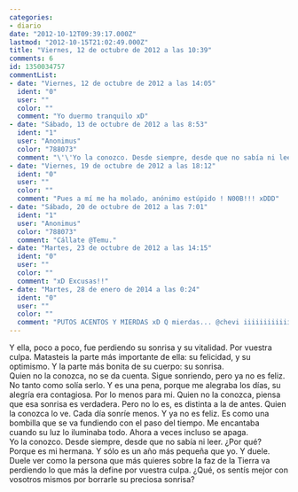 ```yaml
---
categories:
- diario
date: "2012-10-12T09:39:17.000Z"
lastmod: "2012-10-15T21:02:49.000Z"
title: "Viernes, 12 de octubre de 2012 a las 10:39"
comments: 6
id: 1350034757
commentList:
- date: "Viernes, 12 de octubre de 2012 a las 14:05"
  ident: "0"
  user: ""
  color: ""
  comment: "Yo duermo tranquilo xD"
- date: "Sábado, 13 de octubre de 2012 a las 8:53"
  ident: "1"
  user: "Anonimus"
  color: "788073"
  comment: "\'\'Yo la conozco. Desde siempre, desde que no sabía ni leer. ¿Por qué? Porque es mi hermana. Y sólo es un año más pequeña que yo.\'\'  \n  \nQue forma mas estúpida de decir k es tu herman."
- date: "Viernes, 19 de octubre de 2012 a las 18:12"
  ident: "0"
  user: ""
  color: ""
  comment: "Pues a mí me ha molado, anónimo estúpido ! N00B!!! xDDD"
- date: "Sábado, 20 de octubre de 2012 a las 7:01"
  ident: "1"
  user: "Anonimus"
  color: "788073"
  comment: "Cállate @Temu."
- date: "Martes, 23 de octubre de 2012 a las 14:15"
  ident: "0"
  user: ""
  color: ""
  comment: "xD Excusas!!"
- date: "Martes, 28 de enero de 2014 a las 0:24"
  ident: "0"
  user: ""
  color: ""
  comment: "PUTOS ACENTOS Y MIERDAS xD Q mierdas... @chevi iiiiiiiiiiiiii!!!! D:"
---
```


Y ella, poco a poco, fue perdiendo su sonrisa y su vitalidad. Por vuestra culpa. Matasteis la parte más importante de ella: su felicidad, y su optimismo. Y la parte más bonita de su cuerpo: su sonrisa.  
Quien no la conozca, no se da cuenta. Sigue sonriendo, pero ya no es feliz. No tanto como solía serlo. Y es una pena, porque me alegraba los días, su alegría era contagiosa. Por lo menos para mi. Quien no la conozca, piensa que esa sonrisa es verdadera. Pero no lo es, es distinta a la de antes. Quien la conozca lo ve. Cada día sonríe menos. Y ya no es feliz. Es como una bombilla que se va fundiendo con el paso del tiempo. Me encantaba cuando su luz lo iluminaba todo. Ahora a veces incluso se apaga.  
Yo la conozco. Desde siempre, desde que no sabía ni leer. ¿Por qué? Porque es mi hermana. Y sólo es un año más pequeña que yo. Y duele. Duele ver como la persona que más quieres sobre la faz de la Tierra va perdiendo lo que más la define por vuestra culpa. ¿Qué, os sentís mejor con vosotros mismos por borrarle su preciosa sonrisa?